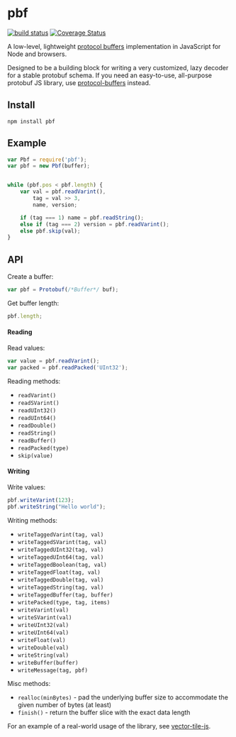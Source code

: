 # pbf

[![build status](https://secure.travis-ci.org/mapbox/pbf.png)](http://travis-ci.org/mapbox/pbf) [![Coverage Status](https://coveralls.io/repos/mapbox/pbf/badge.png)](https://coveralls.io/r/mapbox/pbf)

A low-level, lightweight [protocol buffers](http://code.google.com/p/protobuf/) implementation in JavaScript for Node and browsers.

Designed to be a building block for writing a very customized, lazy decoder for a stable protobuf schema.
If you need an easy-to-use, all-purpose protobuf JS library,
use [protocol-buffers](https://github.com/mafintosh/protocol-buffers) instead.

## Install

    npm install pbf

## Example

```js
var Pbf = require('pbf');
var pbf = new Pbf(buffer);


while (pbf.pos < pbf.length) {
    var val = pbf.readVarint(),
        tag = val >> 3,
        name, version;

    if (tag === 1) name = pbf.readString();
    else if (tag === 2) version = pbf.readVarint();
    else pbf.skip(val);
}
```

## API

Create a buffer:

```js
var pbf = Protobuf(/*Buffer*/ buf);
```

Get buffer length:

```js
pbf.length;
```

#### Reading

Read values:

```js
var value = pbf.readVarint();
var packed = pbf.readPacked('UInt32');
```

Reading methods:

* `readVarint()`
* `readSVarint()`
* `readUInt32()`
* `readUInt64()`
* `readDouble()`
* `readString()`
* `readBuffer()`
* `readPacked(type)`
* `skip(value)`

#### Writing

Write values:

```js
pbf.writeVarint(123);
pbf.writeString("Hello world");
```

Writing methods:

* `writeTaggedVarint(tag, val)`
* `writeTaggedSVarint(tag, val)`
* `writeTaggedUInt32(tag, val)`
* `writeTaggedUInt64(tag, val)`
* `writeTaggedBoolean(tag, val)`
* `writeTaggedFloat(tag, val)`
* `writeTaggedDouble(tag, val)`
* `writeTaggedString(tag, val)`
* `writeTaggedBuffer(tag, buffer)`
* `writePacked(type, tag, items)`
* `writeVarint(val)`
* `writeSVarint(val)`
* `writeUInt32(val)`
* `writeUInt64(val)`
* `writeFloat(val)`
* `writeDouble(val)`
* `writeString(val)`
* `writeBuffer(buffer)`
* `writeMessage(tag, pbf)`

Misc methods:

* `realloc(minBytes)` - pad the underlying buffer size to accommodate the given number of bytes (at least)
* `finish()` - return the buffer slice with the exact data length

For an example of a real-world usage of the library, see [vector-tile-js](https://github.com/mapbox/vector-tile-js).
